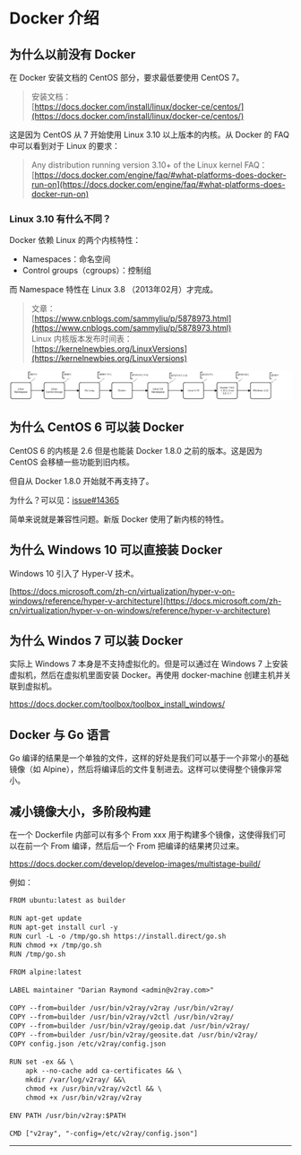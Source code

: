 # Docker 介绍


## 为什么以前没有 Docker 

在 Docker 安装文档的 CentOS 部分，要求最低要使用 CentOS 7。  
> 安装文档：  
> [https://docs.docker.com/install/linux/docker-ce/centos/](https://docs.docker.com/install/linux/docker-ce/centos/)

这是因为 CentOS 从 7 开始使用 Linux 3.10 以上版本的内核。从 Docker 的 FAQ 中可以看到对于 Linux 的要求：    
> Any distribution running version 3.10+ of the Linux kernel
> FAQ：  
> [https://docs.docker.com/engine/faq/#what-platforms-does-docker-run-on](https://docs.docker.com/engine/faq/#what-platforms-does-docker-run-on)

### Linux 3.10 有什么不同？

Docker 依赖 Linux 的两个内核特性：

- Namespaces：命名空间
- Control groups（cgroups）：控制组

而 Namespace 特性在 Linux 3.8 （2013年02月）才完成。  
> 文章：  
> [https://www.cnblogs.com/sammyliu/p/5878973.html](https://www.cnblogs.com/sammyliu/p/5878973.html)  
> Linux 内核版本发布时间表：  
> [https://kernelnewbies.org/LinuxVersions](https://kernelnewbies.org/LinuxVersions)

![](docker-and-deps-history.png)

## 为什么 CentOS 6 可以装 Docker

CentOS 6 的内核是 2.6 但是也能装 Docker 1.8.0 之前的版本。这是因为 CentOS 会移植一些功能到旧内核。

但自从 Docker 1.8.0 开始就不再支持了。

为什么？可以见：[issue#14365](https://github.com/moby/moby/issues/14365)  

简单来说就是兼容性问题。新版 Docker 使用了新内核的特性。

## 为什么 Windows 10 可以直接装 Docker

Windows 10 引入了 Hyper-V 技术。  

[https://docs.microsoft.com/zh-cn/virtualization/hyper-v-on-windows/reference/hyper-v-architecture](https://docs.microsoft.com/zh-cn/virtualization/hyper-v-on-windows/reference/hyper-v-architecture)

## 为什么 Windos 7 可以装 Docker

实际上 Windows 7 本身是不支持虚拟化的。但是可以通过在 Windows 7 上安装虚拟机，然后在虚拟机里面安装 Docker。再使用 docker-machine 创建主机并关联到虚拟机。

https://docs.docker.com/toolbox/toolbox_install_windows/

## Docker 与 Go 语言

Go 编译的结果是一个单独的文件，这样的好处是我们可以基于一个非常小的基础镜像（如 Alpine），然后将编译后的文件复制进去。这样可以使得整个镜像非常小。

## 减小镜像大小，多阶段构建

在一个 Dockerfile 内部可以有多个 From xxx 用于构建多个镜像，这使得我们可以在前一个 From 编译，然后后一个 From 把编译的结果拷贝过来。

https://docs.docker.com/develop/develop-images/multistage-build/

例如：  

```
FROM ubuntu:latest as builder

RUN apt-get update
RUN apt-get install curl -y
RUN curl -L -o /tmp/go.sh https://install.direct/go.sh
RUN chmod +x /tmp/go.sh
RUN /tmp/go.sh

FROM alpine:latest

LABEL maintainer "Darian Raymond <admin@v2ray.com>"

COPY --from=builder /usr/bin/v2ray/v2ray /usr/bin/v2ray/
COPY --from=builder /usr/bin/v2ray/v2ctl /usr/bin/v2ray/
COPY --from=builder /usr/bin/v2ray/geoip.dat /usr/bin/v2ray/
COPY --from=builder /usr/bin/v2ray/geosite.dat /usr/bin/v2ray/
COPY config.json /etc/v2ray/config.json

RUN set -ex && \
    apk --no-cache add ca-certificates && \
    mkdir /var/log/v2ray/ &&\
    chmod +x /usr/bin/v2ray/v2ctl && \
    chmod +x /usr/bin/v2ray/v2ray

ENV PATH /usr/bin/v2ray:$PATH

CMD ["v2ray", "-config=/etc/v2ray/config.json"]
```

----------------------

